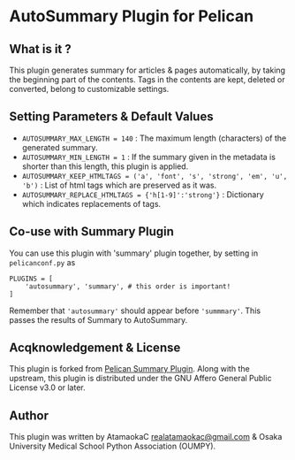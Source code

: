 # AutoSummary Plugin for Pelican
## What is it ?
This plugin generates summary for articles & pages automatically,
by taking the beginning part of the contents.
Tags in the contents are kept, deleted or converted, belong to customizable settings.

## Setting Parameters & Default Values
- `AUTOSUMMARY_MAX_LENGTH = 140` : The maximum length (characters) of the generated summary.
- `AUTOSUMMARY_MIN_LENGTH = 1` : If the summary given in the metadata is shorter than this length, this plugin is applied.
- `AUTOSUMMARY_KEEP_HTMLTAGS = ('a', 'font', 's', 'strong', 'em', 'u', 'b')` : List of html tags which are preserved as it was.
- `AUTOSUMMARY_REPLACE_HTMLTAGS = {'h[1-9]':'strong'}` : Dictionary which indicates replacements of tags.

## Co-use with Summary Plugin
You can use this plugin with 'summary' plugin together, by setting in `pelicanconf.py` as
```
PLUGINS = [
    'autosummary', 'summary', # this order is important!
]
```
Remember that `'autosummary'` should appear before `'summmary'`.
This passes the results of Summary to AutoSummary.

## Acqknowledgement & License
This plugin is forked from [Pelican Summary Plugin](https://github.com/getpelican/pelican-plugins/tree/master/summary).
Along with the upstream, this plugin is distributed under the GNU Affero General Public License v3.0 or later.

## Author
This plugin was written by AtamaokaC <realatamaokac@gmail.com> & Osaka University Medical School Python Association (OUMPY).
